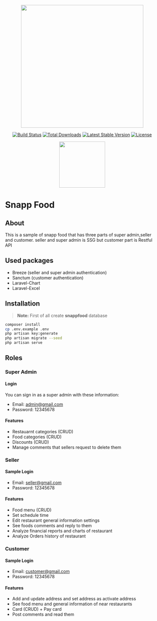 <p align="center"><a href="https://laravel.com" target="_blank"><img src="https://raw.githubusercontent.com/laravel/art/master/logo-lockup/5%20SVG/2%20CMYK/1%20Full%20Color/laravel-logolockup-cmyk-red.svg" width="400"></a></p>

<p align="center">
<a href="https://travis-ci.org/laravel/framework"><img src="https://travis-ci.org/laravel/framework.svg" alt="Build Status"></a>
<a href="https://packagist.org/packages/laravel/framework"><img src="https://img.shields.io/packagist/dt/laravel/framework" alt="Total Downloads"></a>
<a href="https://packagist.org/packages/laravel/framework"><img src="https://img.shields.io/packagist/v/laravel/framework" alt="Latest Stable Version"></a>
<a href="https://packagist.org/packages/laravel/framework"><img src="https://img.shields.io/packagist/l/laravel/framework" alt="License"></a>
</p>

<p align="center">
<img src="https://www.seyedrezabazyar.com/fa/files/2018/03/snappfood.png" width="150">
</p>

# Snapp Food
## About
This is a sample of snapp food that has three parts of super admin,seller and customer. 
seller and super admin is SSG but customer part is Restful API
## Used packages
- Breeze (seller and super admin authentication)
- Sanctum (customer authentication)
- Laravel-Chart
- Laravel-Excel
## Installation
> **Note:** First of all create **snappfood** database
```bash
composer install
cp .env.example .env
php artisan key:generate
php artisan migrate --seed
php artisan serve
```
## Roles
### Super Admin
#### Login
You can sign in as a super admin with these information:
- Email: admin@gmail.com
- Password: 12345678
#### Features
- Restauarnt categories (CRUD)
- Food categories (CRUD)
- Discounts (CRUD)
- Manage comments that sellers request to delete them
### Seller
#### Sample Login
- Email: seller@gmail.com
- Password: 12345678
#### Features
- Food menu (CRUD)
- Set schedule time
- Edit restaurant general information settings
- See foods comments and reply to them
- Analyze financial reports and charts of restaurant
- Analyze Orders history of restaurant
### Customer
#### Sample Login
- Email: customer@gmail.com
- Password: 12345678
#### Features
- Add and update address and set address as activate address
- See food menu and general information of near restaurants
- Card (CRUD) + Pay card
- Post comments and read them
